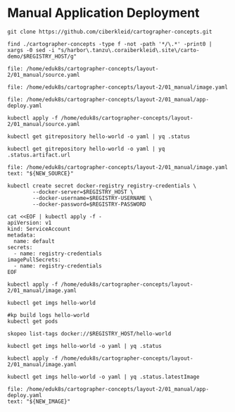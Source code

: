 # Manual Application Deployment

```execute-1
git clone https://github.com/ciberkleid/cartographer-concepts.git

find ./cartographer-concepts -type f -not -path '*/\.*' -print0 | xargs -0 sed -i "s/harbor\.tanzu\.coraiberkleid\.site\/carto-demo/$REGISTRY_HOST/g"
```

```editor:open-file
file: /home/eduk8s/cartographer-concepts/layout-2/01_manual/source.yaml
```

```editor:open-file
file: /home/eduk8s/cartographer-concepts/layout-2/01_manual/image.yaml
```

```editor:open-file
file: /home/eduk8s/cartographer-concepts/layout-2/01_manual/app-deploy.yaml
```

```execute-1
kubectl apply -f /home/eduk8s/cartographer-concepts/layout-2/01_manual/source.yaml
```

```execute-1
kubectl get gitrepository hello-world -o yaml | yq .status
```

```execute-1
kubectl get gitrepository hello-world -o yaml | yq .status.artifact.url
```

```editor:select-matching-text
file: /home/eduk8s/cartographer-concepts/layout-2/01_manual/image.yaml
text: "${NEW_SOURCE}"
```

```execute-1
kubectl create secret docker-registry registry-credentials \
        --docker-server=$REGISTRY_HOST \
        --docker-username=$REGISTRY-USERNAME \
        --docker-password=$REGISTRY-PASSWORD

```

```execute-1
cat <<EOF | kubectl apply -f -
apiVersion: v1
kind: ServiceAccount
metadata:
  name: default
secrets:
  - name: registry-credentials
imagePullSecrets:
  - name: registry-credentials
EOF
```

```execute-1
kubectl apply -f /home/eduk8s/cartographer-concepts/layout-2/01_manual/image.yaml
```

```execute-1
kubectl get imgs hello-world
```

```execute-1
#kp build logs hello-world
kubectl get pods
```

```execute-1
skopeo list-tags docker://$REGISTRY_HOST/hello-world
```

```execute-1
kubectl get imgs hello-world -o yaml | yq .status
```

```execute-1
kubectl apply -f /home/eduk8s/cartographer-concepts/layout-2/01_manual/image.yaml
```

```execute-1
kubectl get imgs hello-world -o yaml | yq .status.latestImage
```

```editor:select-matching-text
file: /home/eduk8s/cartographer-concepts/layout-2/01_manual/app-deploy.yaml
text: "${NEW_IMAGE}"
```
